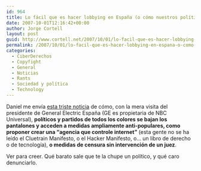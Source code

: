 ```yaml
---
id: 964
title: Lo fácil que es hacer lobbying en España (o cómo nuestros polí­ticos lamen culos)
date: 2007-10-01T12:16:42+00:00
author: Jorge Cortell
layout: post
guid: http://www.cortell.net/2007/10/01/lo-facil-que-es-hacer-lobbying-en-espana-o-como-nuestros-politicos-lamen-culos/
permalink: /2007/10/01/lo-facil-que-es-hacer-lobbying-en-espana-o-como-nuestros-politicos-lamen-culos/
categories:
  - CiberDerechos
  - Copyfight
  - General
  - Noticias
  - Rants
  - Sociedad y polí­tica
  - Technology
---
```

Daniel me enví­a <a target="_blank" title="Público" href="http://www.publico.es/dinero/002914/partido/popular/propone/crear/agencia/controle/internet">esta triste noticia</a> de cómo, con la mera visita del presidente de General Electric España (GE es propietaria de NBC Universal), **polí­ticos y partidos de todos los colores se bajan los pantalones y acceden a medidas ampliamente anti-populares, como proponer crear una &#8220;agencia que controle internet&#8221;** (esta gente no se ha leí­do el Cluetrain Manifesto, o el Hacker Manifesto, o&#8230; un libro de derecho o de tecnologí­a), **o medidas de censura sin intervención de un juez**.

Ver para creer. Qué barato sale que te la chupe un polí­tico, y qué caro denunciarlo.